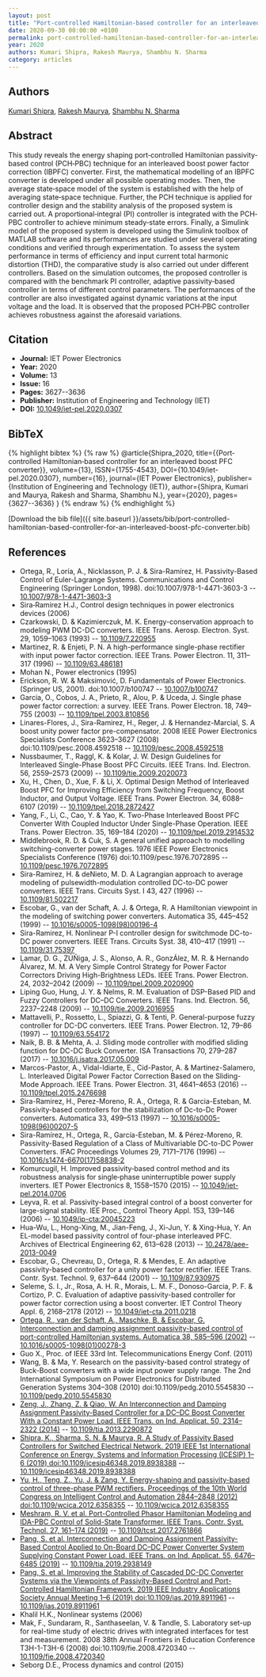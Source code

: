 ```yaml
---
layout: post
title: "Port‐controlled Hamiltonian‐based controller for an interleaved boost PFC converter"
date: 2020-09-30 00:00:00 +0100
permalink: port-controlled-hamiltonian-based-controller-for-an-interleaved-boost-pfc-converter
year: 2020
authors: Kumari Shipra, Rakesh Maurya, Shambhu N. Sharma
category: articles
---
```

 
## Authors
[Kumari Shipra](authors/kumari-shipra), [Rakesh Maurya](authors/rakesh-maurya), [Shambhu N. Sharma](authors/shambhu-n-sharma)
 
## Abstract
This study reveals the energy shaping port‐controlled Hamiltonian passivity‐based control (PCH‐PBC) technique for an interleaved boost power factor correction (IBPFC) converter. First, the mathematical modelling of an IBPFC converter is developed under all possible operating modes. Then, the average state‐space model of the system is established with the help of averaging state‐space technique. Further, the PCH technique is applied for controller design and the stability analysis of the proposed system is carried out. A proportional‐integral (PI) controller is integrated with the PCH‐PBC controller to achieve minimum steady‐state errors. Finally, a Simulink model of the proposed system is developed using the Simulink toolbox of MATLAB software and its performances are studied under several operating conditions and verified through experimentation. To assess the system performance in terms of efficiency and input current total harmonic distortion (THD), the comparative study is also carried out under different controllers. Based on the simulation outcomes, the proposed controller is compared with the benchmark PI controller, adaptive passivity‐based controller in terms of different control parameters. The performances of the controller are also investigated against dynamic variations at the input voltage and the load. It is observed that the proposed PCH‐PBC controller achieves robustness against the aforesaid variations.
 
## Citation
- **Journal:** IET Power Electronics
- **Year:** 2020
- **Volume:** 13
- **Issue:** 16
- **Pages:** 3627--3636
- **Publisher:** Institution of Engineering and Technology (IET)
- **DOI:** [10.1049/iet-pel.2020.0307](https://doi.org/10.1049/iet-pel.2020.0307)
 
## BibTeX
{% highlight bibtex %}
{% raw %}
@article{Shipra_2020,
  title={{Port‐controlled Hamiltonian‐based controller for an interleaved boost PFC converter}},
  volume={13},
  ISSN={1755-4543},
  DOI={10.1049/iet-pel.2020.0307},
  number={16},
  journal={IET Power Electronics},
  publisher={Institution of Engineering and Technology (IET)},
  author={Shipra, Kumari and Maurya, Rakesh and Sharma, Shambhu N.},
  year={2020},
  pages={3627--3636}
}
{% endraw %}
{% endhighlight %}
 
[Download the bib file]({{ site.baseurl }}/assets/bib/port-controlled-hamiltonian-based-controller-for-an-interleaved-boost-pfc-converter.bib)
 
## References
- Ortega, R., Loría, A., Nicklasson, P. J. & Sira-Ramírez, H. Passivity-Based Control of Euler-Lagrange Systems. Communications and Control Engineering (Springer London, 1998). doi:10.1007/978-1-4471-3603-3 -- [10.1007/978-1-4471-3603-3](https://doi.org/10.1007/978-1-4471-3603-3)
- Sira‐Ramirez H.J., Control design techniques in power electronics devices (2006)
- Czarkowski, D. & Kazimierczuk, M. K. Energy-conservation approach to modeling PWM DC-DC converters. IEEE Trans. Aerosp. Electron. Syst. 29, 1059–1063 (1993) -- [10.1109/7.220955](https://doi.org/10.1109/7.220955)
- Martinez, R. & Enjeti, P. N. A high-performance single-phase rectifier with input power factor correction. IEEE Trans. Power Electron. 11, 311–317 (1996) -- [10.1109/63.486181](https://doi.org/10.1109/63.486181)
- Mohan N., Power electronics (1995)
- Erickson, R. W. & Maksimović, D. Fundamentals of Power Electronics. (Springer US, 2001). doi:10.1007/b100747 -- [10.1007/b100747](https://doi.org/10.1007/b100747)
- Garcia, O., Cobos, J. A., Prieto, R., Alou, P. & Uceda, J. Single phase power factor correction: a survey. IEEE Trans. Power Electron. 18, 749–755 (2003) -- [10.1109/tpel.2003.810856](https://doi.org/10.1109/tpel.2003.810856)
- Linares-Flores, J., Sira-Ramirez, H., Reger, J. & Hernandez-Marcial, S. A boost unity power factor pre-compensator. 2008 IEEE Power Electronics Specialists Conference 3623–3627 (2008) doi:10.1109/pesc.2008.4592518 -- [10.1109/pesc.2008.4592518](https://doi.org/10.1109/pesc.2008.4592518)
- Nussbaumer, T., Raggl, K. & Kolar, J. W. Design Guidelines for Interleaved Single-Phase Boost PFC Circuits. IEEE Trans. Ind. Electron. 56, 2559–2573 (2009) -- [10.1109/tie.2009.2020073](https://doi.org/10.1109/tie.2009.2020073)
- Xu, H., Chen, D., Xue, F. & Li, X. Optimal Design Method of Interleaved Boost PFC for Improving Efficiency from Switching Frequency, Boost Inductor, and Output Voltage. IEEE Trans. Power Electron. 34, 6088–6107 (2019) -- [10.1109/tpel.2018.2872427](https://doi.org/10.1109/tpel.2018.2872427)
- Yang, F., Li, C., Cao, Y. & Yao, K. Two-Phase Interleaved Boost PFC Converter With Coupled Inductor Under Single-Phase Operation. IEEE Trans. Power Electron. 35, 169–184 (2020) -- [10.1109/tpel.2019.2914532](https://doi.org/10.1109/tpel.2019.2914532)
- Middlebrook, R. D. & Cuk, S. A general unified approach to modelling switching-converter power stages. 1976 IEEE Power Electronics Specialists Conference (1976) doi:10.1109/pesc.1976.7072895 -- [10.1109/pesc.1976.7072895](https://doi.org/10.1109/pesc.1976.7072895)
- Sira-Ramirez, H. & deNieto, M. D. A Lagrangian approach to average modeling of pulsewidth-modulation controlled DC-to-DC power converters. IEEE Trans. Circuits Syst. I 43, 427 (1996) -- [10.1109/81.502217](https://doi.org/10.1109/81.502217)
- Escobar, G., van der Schaft, A. J. & Ortega, R. A Hamiltonian viewpoint in the modeling of switching power converters. Automatica 35, 445–452 (1999) -- [10.1016/s0005-1098(98)00196-4](https://doi.org/10.1016/s0005-1098(98)00196-4)
- Sira-Ramirez, H. Nonlinear P-I controller design for switchmode DC-to-DC power converters. IEEE Trans. Circuits Syst. 38, 410–417 (1991) -- [10.1109/31.75397](https://doi.org/10.1109/31.75397)
- Lamar, D. G., ZÚÑiga, J. S., Alonso, A. R., GonzÁlez, M. R. & Hernando Álvarez, M. M. A Very Simple Control Strategy for Power Factor Correctors Driving High-Brightness LEDs. IEEE Trans. Power Electron. 24, 2032–2042 (2009) -- [10.1109/tpel.2009.2020900](https://doi.org/10.1109/tpel.2009.2020900)
- Liping Guo, Hung, J. Y. & Nelms, R. M. Evaluation of DSP-Based PID and Fuzzy Controllers for DC–DC Converters. IEEE Trans. Ind. Electron. 56, 2237–2248 (2009) -- [10.1109/tie.2009.2016955](https://doi.org/10.1109/tie.2009.2016955)
- Mattavelli, P., Rossetto, L., Spiazzi, G. & Tenti, P. General-purpose fuzzy controller for DC-DC converters. IEEE Trans. Power Electron. 12, 79–86 (1997) -- [10.1109/63.554172](https://doi.org/10.1109/63.554172)
- Naik, B. B. & Mehta, A. J. Sliding mode controller with modified sliding function for DC-DC Buck Converter. ISA Transactions 70, 279–287 (2017) -- [10.1016/j.isatra.2017.05.009](https://doi.org/10.1016/j.isatra.2017.05.009)
- Marcos-Pastor, A., Vidal-Idiarte, E., Cid-Pastor, A. & Martinez-Salamero, L. Interleaved Digital Power Factor Correction Based on the Sliding-Mode Approach. IEEE Trans. Power Electron. 31, 4641–4653 (2016) -- [10.1109/tpel.2015.2476698](https://doi.org/10.1109/tpel.2015.2476698)
- Sira-Ramirez, H., Perez-Moreno, R. A., Ortega, R. & Garcia-Esteban, M. Passivity-based controllers for the stabilization of Dc-to-Dc Power converters. Automatica 33, 499–513 (1997) -- [10.1016/s0005-1098(96)00207-5](https://doi.org/10.1016/s0005-1098(96)00207-5)
- Sira-Ramírez, H., Ortega, R., García-Esteban, M. & Pérez-Moreno, R. Passivity-Based Regulation of a Class of Multivariable DC-to-DC Power Converters. IFAC Proceedings Volumes 29, 7171–7176 (1996) -- [10.1016/s1474-6670(17)58838-2](https://doi.org/10.1016/s1474-6670(17)58838-2)
- Komurcugil, H. Improved passivity‐based control method and its robustness analysis for single‐phase uninterruptible power supply inverters. IET Power Electronics 8, 1558–1570 (2015) -- [10.1049/iet-pel.2014.0706](https://doi.org/10.1049/iet-pel.2014.0706)
- Leyva, R. et al. Passivity-based integral control of a boost converter for large-signal stability. IEE Proc., Control Theory Appl. 153, 139–146 (2006) -- [10.1049/ip-cta:20045223](https://doi.org/10.1049/ip-cta:20045223)
- Hua-Wu, L., Hong-Xing, M., Jian-Feng, J., Xi-Jun, Y. & Xing-Hua, Y. An EL-model based passivity control of four-phase interleaved PFC. Archives of Electrical Engineering 62, 613–628 (2013) -- [10.2478/aee-2013-0049](https://doi.org/10.2478/aee-2013-0049)
- Escobar, G., Chevreau, D., Ortega, R. & Mendes, E. An adaptive passivity-based controller for a unity power factor rectifier. IEEE Trans. Contr. Syst. Technol. 9, 637–644 (2001) -- [10.1109/87.930975](https://doi.org/10.1109/87.930975)
- Seleme, S. I., Jr., Rosa, A. H. R., Morais, L. M. F., Donoso-Garcia, P. F. & Cortizo, P. C. Evaluation of adaptive passivity-based controller for power factor correction using a boost converter. IET Control Theory Appl. 6, 2168–2178 (2012) -- [10.1049/iet-cta.2011.0218](https://doi.org/10.1049/iet-cta.2011.0218)
- [Ortega, R., van der Schaft, A., Maschke, B. & Escobar, G. Interconnection and damping assignment passivity-based control of port-controlled Hamiltonian systems. Automatica 38, 585–596 (2002)](interconnection-and-damping-assignment-passivity-based-control-of-port-controlled-hamiltonian-systems) -- [10.1016/s0005-1098(01)00278-3](https://doi.org/10.1016/s0005-1098(01)00278-3)
- Guo X., Proc. of IEEE 33rd Int. Telecommunications Energy Conf. (2011)
- Wang, B. & Ma, Y. Research on the passivity-based control strategy of Buck-Boost converters with a wide input power supply range. The 2nd International Symposium on Power Electronics for Distributed Generation Systems 304–308 (2010) doi:10.1109/pedg.2010.5545830 -- [10.1109/pedg.2010.5545830](https://doi.org/10.1109/pedg.2010.5545830)
- [Zeng, J., Zhang, Z. & Qiao, W. An Interconnection and Damping Assignment Passivity-Based Controller for a DC–DC Boost Converter With a Constant Power Load. IEEE Trans. on Ind. Applicat. 50, 2314–2322 (2014)](an-interconnection-and-damping-assignment-passivity-based-controller-for-a-dc-dc-boost-converter-with-a-constant-power-load) -- [10.1109/tia.2013.2290872](https://doi.org/10.1109/tia.2013.2290872)
- [Shipra, K., Sharma, S. N. & Maurya, R. A Study of Passivity Based Controllers for Switched Electrical Network. 2019 IEEE 1st International Conference on Energy, Systems and Information Processing (ICESIP) 1–6 (2019) doi:10.1109/icesip46348.2019.8938388](a-study-of-passivity-based-controllers-for-switched-electrical-network) -- [10.1109/icesip46348.2019.8938388](https://doi.org/10.1109/icesip46348.2019.8938388)
- [Yu, H., Teng, Z., Yu, J. & Zang, Y. Energy-shaping and passivity-based control of three-phase PWM rectifiers. Proceedings of the 10th World Congress on Intelligent Control and Automation 2844–2848 (2012) doi:10.1109/wcica.2012.6358355](energy-shaping-and-passivity-based-control-of-three-phase-pwm-rectifiers) -- [10.1109/wcica.2012.6358355](https://doi.org/10.1109/wcica.2012.6358355)
- [Meshram, R. V. et al. Port-Controlled Phasor Hamiltonian Modeling and IDA-PBC Control of Solid-State Transformer. IEEE Trans. Contr. Syst. Technol. 27, 161–174 (2019)](port-controlled-phasor-hamiltonian-modeling-and-ida-pbc-control-of-solid-state-transformer) -- [10.1109/tcst.2017.2761866](https://doi.org/10.1109/tcst.2017.2761866)
- [Pang, S. et al. Interconnection and Damping Assignment Passivity-Based Control Applied to On-Board DC–DC Power Converter System Supplying Constant Power Load. IEEE Trans. on Ind. Applicat. 55, 6476–6485 (2019)](interconnection-and-damping-assignment-passivity-based-control-applied-to-on-board-dc-dc-power-converter-system-supplying-constant-power-load) -- [10.1109/tia.2019.2938149](https://doi.org/10.1109/tia.2019.2938149)
- [Pang, S. et al. Improving the Stability of Cascaded DC-DC Converter Systems via the Viewpoints of Passivity-Based Control and Port-Controlled Hamiltonian Framework. 2019 IEEE Industry Applications Society Annual Meeting 1–6 (2019) doi:10.1109/ias.2019.8911961](improving-the-stability-of-cascaded-dc-dc-converter-systems-via-the-viewpoints-of-passivity-based-control-and-port-controlled-hamiltonian-framework) -- [10.1109/ias.2019.8911961](https://doi.org/10.1109/ias.2019.8911961)
- Khalil H.K., Nonlinear systems (2006)
- Mak, F., Sundaram, R., Santhaseelan, V. & Tandle, S. Laboratory set-up for real-time study of electric drives with integrated interfaces for test and measurement. 2008 38th Annual Frontiers in Education Conference T3H-1-T3H-6 (2008) doi:10.1109/fie.2008.4720340 -- [10.1109/fie.2008.4720340](https://doi.org/10.1109/fie.2008.4720340)
- Seborg D.E., Process dynamics and control (2015)

